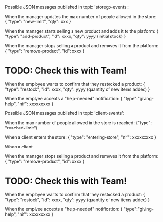 Possible JSON messages published in topic 'storego-events':

When the manager updates the max number of people allowed in the store:
{
    "type": "new-limit",
    "qty": xxx
}

When the manager starts selling a new product and adds it to the platform:
{
    "type": "add-product",
    "id": xxxx,
    "qty": yyyy (initial stock)
}

When the manager stops selling a product and removes it from the platform:
{
    "type": "remove-product",
    "id": xxxx
}

# TODO: Check this with Team!
When the employee wants to confirm that they restocked a product:
{
    "type": "restock",
    "id": xxxx,
    "qty": yyyy (quantity of new items added)
}

When the emplyee accepts a "help-needed" notification:
{
    "type":"giving-help",
    "nif": xxxxxxxxx
}


Possible JSON messages published in topic 'client-events':

When the max number of people allowed in the store is reached:
{"type": "reached-limit"}

When a client enters the store:
{
    "type": "entering-store",
    "nif": xxxxxxxxx
}

When a client 

When the manager stops selling a product and removes it from the platform:
{
    "type": "remove-product",
    "id": xxxx
}

# TODO: Check this with Team!
When the employee wants to confirm that they restocked a product:
{
    "type": "restock",
    "id": xxxx,
    "qty": yyyy (quantity of new items added)
}

When the emplyee accepts a "help-needed" notification:
{
    "type":"giving-help",
    "nif": xxxxxxxxx
}